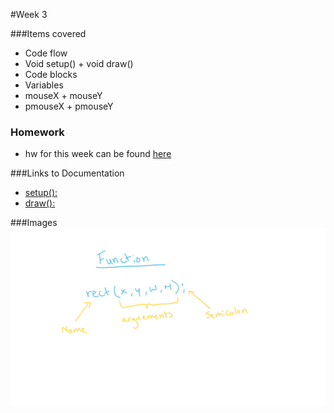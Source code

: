 #Week 3

###Items covered
* Code flow
* Void setup() + void draw()
* Code blocks
* Variables
* mouseX + mouseY
* pmouseX + pmouseY

### Homework
* hw for this week can be found [here](https://github.com/mositech/CS2015/issues/9)

###Links to Documentation
* [setup():](https://processing.org/reference/setup_.html)
* [draw():](https://processing.org/reference/draw.html)

###Images
![Functions](https://github.com/mositech/CS2015/blob/master/Class-Material/week02/imageNotes/01_function.jpg?raw=true)

